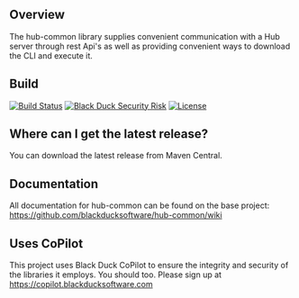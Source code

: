 ## Overview ##
The hub-common library supplies convenient communication with a Hub server through rest Api's as well as providing convenient ways to download the CLI and execute it.

## Build ##

[![Build Status](https://travis-ci.org/rkilmon/hub-common-demo-rk.svg?branch=master)](https://travis-ci.org/rkilmon/hub-common-demo-rk)
[![Black Duck Security Risk](https://copilot.blackducksoftware.com/github/repos/rkilmon/hub-common-demo-rk/branches/master/badge-risk.svg)](https://copilot.blackducksoftware.com/github/repos/rkilmon/hub-common-demo-rk/branches/master)
[![License](https://img.shields.io/badge/License-Apache%202.0-blue.svg)](https://opensource.org/licenses/Apache-2.0)

## Where can I get the latest release? ##
You can download the latest release from Maven Central.

## Documentation ##
All documentation for hub-common can be found on the base project:  https://github.com/blackducksoftware/hub-common/wiki

## Uses CoPilot  ##

This project uses Black Duck CoPilot to ensure the integrity and security of the libraries it employs.
You should too.  Please sign up at https://copilot.blackducksoftware.com


